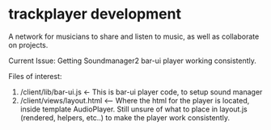 # trackplayer development

A network for musicians to share and listen to music, as well as collaborate on projects.  

Current Issue: Getting Soundmanager2 bar-ui player working consistently. 

Files of interest:
1. /client/lib/bar-ui.js   <- This is bar-ui player code, to setup sound manager
2. /client/views/layout.html <-- Where the html for the player is located, inside template AudioPlayer. Still unsure of what to place in layout.js (rendered, helpers, etc..) to make the player work consistently. 
